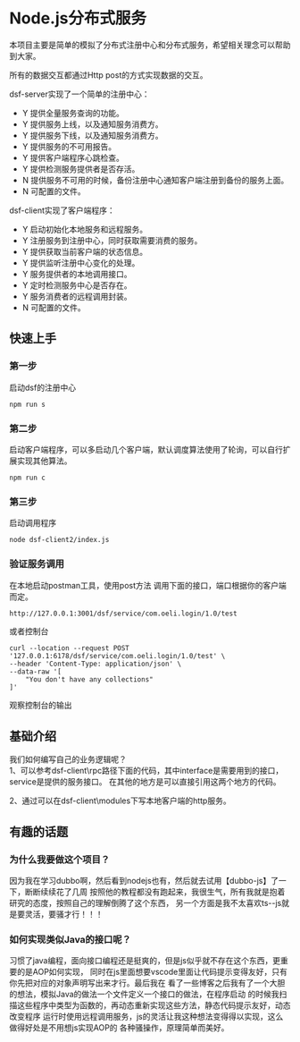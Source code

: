# Node.js分布式服务

本项目主要是简单的模拟了分布式注册中心和分布式服务，希望相关理念可以帮助到大家。

所有的数据交互都通过Http post的方式实现数据的交互。

dsf-server实现了一个简单的注册中心：  
* Y 提供全量服务查询的功能。
* Y 提供服务上线，以及通知服务消费方。
* Y 提供服务下线，以及通知服务消费方。
* Y 提供服务的不可用报告。
* Y 提供客户端程序心跳检查。
* Y 提供检测服务提供者是否存活。
* N 提供服务不可用的时候，备份注册中心通知客户端注册到备份的服务上面。
* N 可配置的文件。

dsf-client实现了客户端程序：  
* Y 启动初始化本地服务和远程服务。
* Y 注册服务到注册中心，同时获取需要消费的服务。
* Y 提供获取当前客户端的状态信息。
* Y 提供监听注册中心变化的处理。
* Y 服务提供者的本地调用接口。
* Y 定时检测服务中心是否存在。
* Y 服务消费者的远程调用封装。
* N 可配置的文件。

## 快速上手

### 第一步
启动dsf的注册中心
```shell
npm run s
```

### 第二步
启动客户端程序，可以多启动几个客户端，默认调度算法使用了轮询，可以自行扩展实现其他算法。
```shell
npm run c
```

### 第三步
启动调用程序
```shell
node dsf-client2/index.js
```

### 验证服务调用

在本地启动postman工具，使用post方法
调用下面的接口，端口根据你的客户端而定。
```txt
http://127.0.0.1:3001/dsf/service/com.oeli.login/1.0/test
```
或者控制台
```shell
curl --location --request POST '127.0.0.1:6178/dsf/service/com.oeli.login/1.0/test' \
--header 'Content-Type: application/json' \
--data-raw '[
    "You don't have any collections"
]'
```
观察控制台的输出


## 基础介绍
我们如何编写自己的业务逻辑呢？  
1、可以参考dsf-client\rpc路径下面的代码，其中interface是需要用到的接口，service是提供的服务接口。
在其他的地方是可以直接引用这两个地方的代码。

2、通过可以在dsf-client\modules下写本地客户端的http服务。

## 有趣的话题

### 为什么我要做这个项目？
因为我在学习dubbo啊，然后看到nodejs也有，然后就去试用【dubbo-js】了一下，断断续续花了几周
按照他的教程都没有跑起来，我很生气，所有我就是抱着研究的态度，按照自己的理解倒腾了这个东西，
另一个方面是我不太喜欢ts--js就是要灵活，要骚才行！！！

### 如何实现类似Java的接口呢？
习惯了java编程，面向接口编程还是挺爽的，但是js似乎就不存在这个东西，更重要的是AOP如何实现，
同时在js里面想要vscode里面让代码提示变得友好，只有你先把对应的对象声明写出来才行。最后我在
看了一些博客之后我有了一个大胆的想法，模拟Java的做法一个文件定义一个接口的做法，在程序启动
的时候我扫描这些程序中类型为函数的，再动态重新实现这些方法，静态代码提示友好，动态改变程序
运行时使用远程调用服务，js的灵活让我这种想法变得得以实现，这么做得好处是不用想js实现AOP的
各种骚操作，原理简单而美好。

